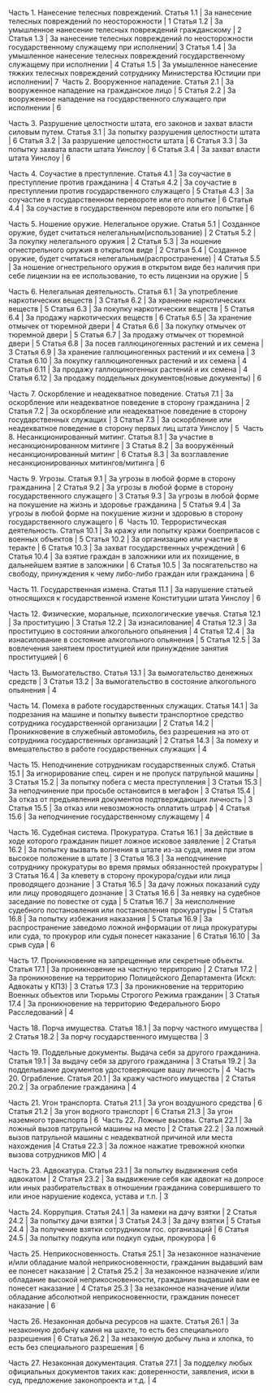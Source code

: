 Часть 1. Нанесение телесных повреждений.
Статья 1.1 | За нанесение телесных повреждений по неосторожности | 1
Статья 1.2 | За умышленное нанесение телесных повреждений гражданскому | 2
Статья 1.3 | За нанесение телесных повреждений по неосторожности государственному служащему при исполнении| 3
Статья 1.4 | За умышленное нанесение телесных повреждений государственному служащему при исполнении | 4
Статья 1.5 | За умышленное нанесение тяжких телесных повреждений сотруднику Министерства Юстиции при исполнении| 7
​
Часть 2. Вооруженное нападение.
Статья 2.1 | За вооруженное нападение на гражданское лицо | 5
Статья 2.2 | За вооруженное нападение на государственного служащего при исполнении | 6

Часть 3. Разрушение целостности штата, его законов и захват власти силовым путем.
Статья 3.1 | За попытку разрушения целостности штата | 6
Статья 3.2 | За разрушение целостности штата | 6
Статья 3.3 | За попытку захвата власти штата Уинслоу | 6
Статья 3.4 | За захват власти штата Уинслоу | 6

Часть 4. Соучастие в преступление.
Статья 4.1 | За соучастие в преступление против гражданина | 4
Статья 4.2 | За соучастие в преступлении против государственного служащего | 5
Статья 4.3 | За соучастие в государственном перевороте или его попытке | 6
Статья 4.4 | За соучастие в государственном перевороте или его попытке | 6

Часть 5. Ношение оружие. Нелегальное оружие.
Статья 5.1 | Созданное оружие, будет считаться нелегальным(использование) | 2
Статья 5.2 | За покупку нелегального оружия | 2
Статья 5.3 | За ношение огнестрельного оружия в открытом виде | 2
Статья 5.4 | Созданное оружие, будет считаться нелегальным(распространение) | 4
Статья 5.5 | За ношение огнестрельного оружия в открытом виде без наличия при себе лицензии на ее использование, то есть лицензии на оружие | 5

Часть 6. Нелегальная деятельность.
Статья 6.1 | За употребление наркотических веществ | 3
Статья 6.2 | За хранение наркотических веществ | 5
Статья 6.3 | За покупку наркотических веществ | 5
Статья 6.4 | За продажу наркотических веществ | 6
Статья 6.5 | За хранение отмычек от тюремной двери | 4
Статья 6.6 | За покупку отмычек от тюремной двери | 5
Статья 6.7 | За продажу отмычек от тюремной двери | 5
Статья 6.8 | За посев галлюциногенных растений и их семена | 3
Статья 6.9 | За хранение галлюциногенных растений и их семена | 3
Статья 6.10 | За покупку галлюциногенных растений и их семена | 4
Статья 6.11 | За продажу галлюциногенных растений и их семена | 4
Статья 6.12 | За продажу поддельных документов(новые документы) | 6

Часть 7. Оскорбление и неадекватное поведение.
Статья 7.1 | За оскорбление или неадекватное поведение в сторону гражданина | 2
Статья 7.2 | За оскорбление или неадекватное поведение в сторону государственных служащих | 3
Статья 7.3 | За оскорбление или неадекватное поведение в сторону первых лиц штата Уинслоу | 5
​
Часть 8. Несанкционированный митинг.
Статья 8.1 | За участие в несанкционированном митинге | 3
Статья 8.2 | За вооружённый несанкционированный митинг | 6
Статья 8.3 | За возглавление несанкционированных митингов/митинга | 6

Часть 9. Угрозы.
Статья 9.1 | За угрозы в любой форме в сторону гражданина | 2 
Статья 9.2 | За угрозы в любой форме в сторону государственного служащего | 3
Статья 9.3 | За угрозы в любой форме на покушение на жизнь и здоровье гражданина | 5
Статья 9.4 | За угрозы в любой форме на покушение жизни и здоровью в сторону государственного служащего | 6
​
Часть 10. Террористическая деятельность.
Статья 10.1 | За кражу или попытку кражи боеприпасов с военных объектов | 5
Статья 10.2 | За организацию или участие в теракте | 6
Статья 10.3 | За захват государственных учреждений | 6
Статья 10.4 | За взятие граждан в заложники или их похищение, в дальнейшем взятие в заложники | 6
Статья 10.5 | За посягательство на свободу, принуждения к чему либо-либо граждан или гражданина | 6

Часть 11. Государственная измена.
Статья 11.1 | За нарушение статьей относящихся к государственной измене Конституции штата Уинслоу | 6

Часть 12. Физические, моральные, психологические увечья.
Статья 12.1 | За проституцию | 3
Статья 12.2 | За изнасилование| 4
Статья 12.3 | За проституцию в состоянии алкогольного опьянения | 4
Статья 12.4 | За изнасилование в состояние алкогольного опьянения  | 5
Статья 12.5 | За вовлечения занятием проституцией или принуждение занятия проституцией | 6

Часть 13. Вымогательство.
Статья 13.1 | За вымогательство денежных средств | 3
Статья 13.2 | За вымогательство в состояние алкогольного опьянения | 4

Часть 14. Помеха в работе государственных служащих.
Статья 14.1 | За подрезания на машине и попытку вывести транспортное средство сотрудника государственной организации | 2
Статья 14.2 | Проникновение в служебный автомобиль, без разрешения на это от сотрудника государственных организаций | 2
Статья 14.3 | За помеху и вмешательство в работе государственных служащих | 4

Часть 15. Неподчинение сотрудникам государственных служб.
Статья 15.1 | За игнорирование спец. сирен и не пропуск патрульной машины | 3
Статья 15.2 | За попытку побега с места преступления | 3
Статья 15.3 | За неподчинение при просьбе остановится в мегафон | 3
Статья 15.4 | За отказ от предъявления документов подтверждающих личность | 3
Статья 15.5 | За отказ или невозможность оплатить штраф | 4
Статья 15.6 | За неподчинение государственному служащему | 4

Часть 16. Судебная система. Прокуратура.
Статья 16.1 | За действие в ходе которого гражданин пишет ложное исковое заявление | 2
Статья 16.2 | За попытку вызвать волнения в штате из-за суда, имея при этом высокое положение в штате | 3
Статья 16.3 | За неподчинение сотруднику прокуратуры во время прямых обязанностей прокуратуры | 3
Статья 16.4 | За клевету в сторону прокурора/судьи или лица проводящего дознание | 3
Статья 16.5 | За дачу ложных показаний суду или лицу проводящего дознание | 3
Статья 16.6 | За неявку на судебное заседание по повестке от суда | 5
Статья 16.7 | За неисполнение судебного постановления или постановления прокуратуры | 5
Статья 16.8 | За попытку избежания наказания | 5
Статья 16.9 | За распространение заведомо ложной информации от лица прокуратуры или суда, то прокурор или судья понесет наказание | 6
Статья 16.10 | За срыв суда | 6

Часть 17. Проникновение на запрещенные или секретные объекты.
Статья 17.1 | За проникновение на частную территорию | 2
Статья 17.2 | За проникновение на территорию Полицейского Департамента (Искл: Адвокаты у КПЗ) ​| 3
Статья 17.3 | За проникновение на территорию Военных объектов или Тюрьмы Строгого Режима гражданин | 3
Статья 17.4 | За проникновение на территорию Федерального Бюро Расследований | 4

Часть 18. Порча имущества.
Статья 18.1 | За порчу частного имущества | 2 
Статья 18.2 | За порчу государственного имущества | 3

Часть 19. Поддельные документы. Выдача себя за другого гражданина.
Статья 19.1 | За выдачу себя за другого гражданина | 3
Статья 19.2 | За подделывание документов удостоверяющие вашу личность | 4
​
Часть 20. Ограбление.
Статья 20.1 | За кражу частного имущества | 2
Статья 20.2 | За ограбление гражданина | 4

Часть 21. Угон транспорта.
Статья 21.1 | За угон воздушного средства | 6
Статья 21.2 | За угон водного транспорт | 6
Статья 21.3 | За угон наземного транспорта | 6
​
Часть 22. Ложные вызовы.
Статья 22.1 | За ложный вызов патрульной машины на место | 2
Статья 22.2 | За ложный вызов патрульной машины с неадекватной причиной или места нахождения |4
Статья 22.3 | За ложное нажатие тревожной кнопки вызова сотрудников МЮ | 4

Часть 23. Адвокатура.
Статья 23.1 | За попытку выдвижения себя адвокатом | 2
Статья 23.2 | За выдвижение себя как адвокат на допросе или иных разбирательствах в отношении гражданина совершившего то или иное нарушение кодекса, устава и т.п. | 3

Часть 24. Коррупция.
Статья 24.1 | За намеки на дачу взятки | 2
Статья 24.2 | За попытку дачи взятки | 3
Статья 24.3 | За дачу взятки | 5
Статья 24.4 | За получение взятки сотрудником гос. организаций | 6
Статья 24.5 | За попытку подкупа или подкуп судьи, прокурора | 6

Часть 25. Неприкосновенность.
Статья 25.1 | За незаконное назначение и/или обладание малой неприкосновенности, гражданин выдавший вам ее понесет наказание | 2
Статья 25.2 | За незаконное назначение и/или обладание высокой неприкосновенности, гражданин выдавший вам ее понесет наказание | 4
Статья 25.3 | За незаконное назначение и/или обладание абсолютной неприкосновенности, гражданин понесет наказание | 6

Часть 26. Незаконная добыча ресурсов на шахте.
Статья 26.1 | За незаконную добычу камня на шахте, то есть без специального разрешения | 6
Статья 26.2 | За незаконную добычу льна и хлопка, то есть без специального разрешения | 6

Часть 27. Незаконная документация.
Статья 27.1 | За подделку любых официальных документов таких как: доверенности, заявления, иски в суд, предложение законопроекта и т.д. | 4
